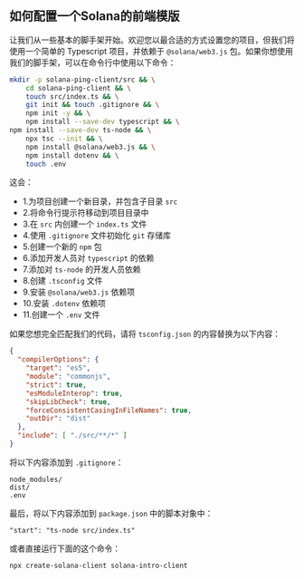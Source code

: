 ## 如何配置一个Solana的前端模版

让我们从一些基本的脚手架开始。欢迎您以最合适的方式设置您的项目，但我们将使用一个简单的 Typescript 项目，并依赖于 `@solana/web3.js` 包。如果你想使用我们的脚手架，可以在命令行中使用以下命令：

```bash
mkdir -p solana-ping-client/src && \
	cd solana-ping-client && \
	touch src/index.ts && \
	git init && touch .gitignore && \
	npm init -y && \
	npm install --save-dev typescript && \
npm install --save-dev ts-node && \
	npx tsc --init && \
	npm install @solana/web3.js && \
	npm install dotenv && \
	touch .env
```

这会：
- 1.为项目创建一个新目录，并包含子目录 `src`
- 2.将命令行提示符移动到项目目录中
- 3.在 `src` 内创建一个 `index.ts` 文件
- 4.使用 `.gitignore` 文件初始化 `git` 存储库
- 5.创建一个新的 `npm` 包
- 6.添加开发人员对 `typescript` 的依赖
- 7.添加对 `ts-node` 的开发人员依赖
- 8.创建 `.tsconfig` 文件
- 9.安装 `@solana/web3.js` 依赖项
- 10.安装 `.dotenv` 依赖项
- 11.创建一个 `.env` 文件

如果您想完全匹配我们的代码，请将 `tsconfig.json` 的内容替换为以下内容：

```json
{
  "compilerOptions": {
    "target": "es5",
    "module": "commonjs",
    "strict": true,
    "esModuleInterop": true,
    "skipLibCheck": true,
    "forceConsistentCasingInFileNames": true,
    "outDir": "dist"
  },
  "include": [ "./src/**/*" ]
}
```

将以下内容添加到 `.gitignore`：

```
node_modules/
dist/
.env
```

最后，将以下内容添加到 `package.json` 中的脚本对象中：

```
"start": "ts-node src/index.ts"
```

或者直接运行下面的这个命令：

```bash
npx create-solana-client solana-intro-client
```
